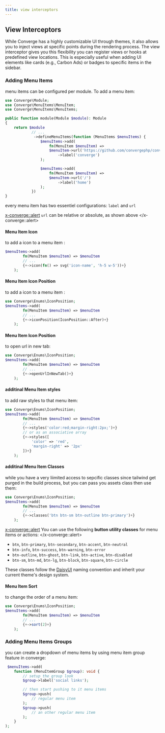 ```yaml
---
title: view interceptors
---
```


## View Interceptors

While Converge has a highly customizable UI through themes, it also allows you to inject views at specific points during the rendering process. The view interceptor gives you this flexibility you can register views or hooks at predefined view locations. This is especially useful when adding UI elements like cards (e.g., Carbon Ads) or badges to specific items in the sidebar.

### Adding Menu Items
menu items can be configured per module. To add a menu item:

```php
use Converge\Module;
use Converge\MenuItems\MenuItem;
use Converge\MenuItems\MenuItems;

public function module(Module $module): Module
{
    return $module
            // ...
             ->defineMenuItems(function (MenuItems $menuItems) {
                $menuItems->add(
                    fn(MenuItem $menuItem) =>
                    $menuItem->url('https://github.com/convergephp/converge')
                        ->label('converge')
                );

                $menuItems->add(
                    fn(MenuItem $menuItem) =>
                    $menuItem->url('/')
                        ->label('home')
                );
            })
}
```
every menu item has two essentiel configurations: `label` and `url`

<x-converge::alert>
`url` can be relative or absolute, as shown above
</x-converge::alert>

#### Menu Item Icon
to add a icon to a menu item :

```php
$menuItems->add(
        fn(MenuItem $menuItem) => $menuItem
        // ...
        {+->icon(fn() => svg('icon-name', 'h-5 w-5'))+}
    );
```

#### Menu Item Icon Position
to add a icon to a menu item :

```php
use Converge\Enums\IconPosition;
$menuItems->add(
        fn(MenuItem $menuItem) => $menuItem
        // ...
        {+->iconPosition(IconPosition::After)+}
    );
```

#### Menu Item Icon Position
to open url in new tab:

```php
use Converge\Enums\IconPosition;
$menuItems->add(
        fn(MenuItem $menuItem) => $menuItem
        // ...
        {+->openUrlInNewTab()+}
    );
```

#### additinal Menu Item styles 
to add raw styles to that menu item:

```php
use Converge\Enums\IconPosition;
$menuItems->add(
        fn(MenuItem $menuItem) => $menuItem
        // ...
        {+->styles('color:red;margin-right:2px;')+}
        // or as an associative array
        {+->styles([
            'color' => 'red',
            'margin-right' => '2px'
        ])+}
    );
```

#### additinal Menu Item Classes 
while you have a very liimited access to sepcific classes since tailwind get purged in the build process, but you can pass you assets class then use them:

```php
use Converge\Enums\IconPosition;
$menuItems->add(
        fn(MenuItem $menuItem) => $menuItem
        // ...
        {+->classes('btn btn-sm btn-outline btn-primary')+}
    );
```

<x-converge::alert>
You can use the following **button utility classes** for menu items or actions:
</x-converge::alert>
- `btn`, `btn-primary`, `btn-secondary`, `btn-accent`, `btn-neutral`
- `btn-info`, `btn-success`, `btn-warning`, `btn-error`
- `btn-outline`, `btn-ghost`, `btn-link`, `btn-active`, `btn-disabled`
- `btn-sm`, `btn-md`, `btn-lg`, `btn-block`, `btn-square`, `btn-circle`

These classes follow the [DaisyUI](https://daisyui.com/components/button/) naming convention and inherit your current theme's design system.

#### Menu Item Sort 
to change the order of a menu item:

```php
use Converge\Enums\IconPosition;
$menuItems->add(
        fn(MenuItem $menuItem) => $menuItem
        // ...
        {+->sort(2)+}
    );
```


### Adding Menu Items Groups

you can create a dropdown of menu items by using menu item group feature in converge:

```php
 $menuItems->add(
    function (MenuItemGroup $group): void {
        // setup the group look
        $group->label('social links');

        // then start pushing to it menu items 
        $group->push(
            // regular menu item 
        );
        $group->push(
            // an other regular menu item 
        );
    }
);
```